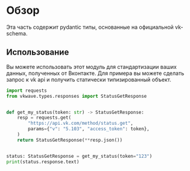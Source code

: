 # Обзор

Эта часть содержит pydantic типы, основанные на официальной vk-schema.

## Использование

Вы можете использовать этот модуль для стандартизации ваших данных, полученных от Вконтакте. Для примера 
вы можете сделать запрос к vk api и получить статически типизированный объект.

```python
import requests
from vkwave.types.responses import StatusGetResponse


def get_my_status(token: str) -> StatusGetResponse:
    resp = requests.get(
        "https://api.vk.com/method/status.get",
        params={"v": "5.103", "access_token": token},
    )
    return StatusGetResponse(**resp.json())


status: StatusGetResponse = get_my_status(token="123")
print(status.response.text)

```
